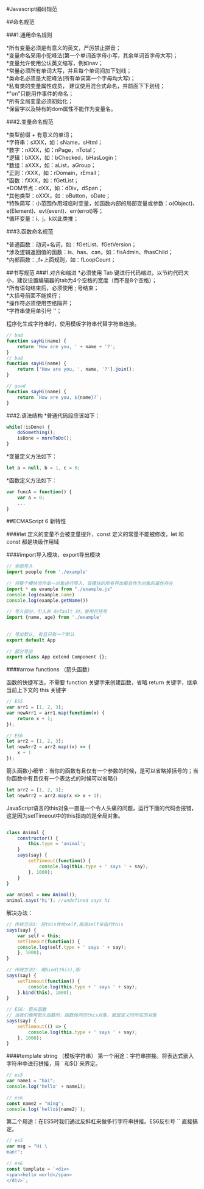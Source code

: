 
#Javascript编码规范

##命名规范

###1.通用命名规则

*所有变量必须是有意义的英文，严厉禁止拼音；</br>
*变量命名采用小驼峰法(第一个单词首字母小写，其余单词首字母大写)；</br>
*变量允许使用公认英文缩写，例如nav；</br>
*常量必须所有单词大写，并且每个单词间加下划线；</br>
*类命名必须是大驼峰法(所有单词第一个字母均大写)；</br>
*私有类的变量属性成员， 建议使用混合式命名，并前面下下划线；</br>
*"on"只能用作事件的命名；</br>
*所有全局变量必须初始化；</br>
*保留字以及特有的dom属性不能作为变量名。</br>

###2.变量命名规范

*类型前缀 + 有意义的单词；</br>
*字符串：sXXX，如：sName，sHtml；</br>
*数字：nXXX，如：nPage，nTotal；</br>
*逻辑：bXXX，如：bChecked，bHasLogin；</br>
*数组：aXXX，如：aList，aGroup；</br>
*正则：rXXX，如：rDomain，rEmail；</br>
*函数：fXXX，如：fGetList；</br>
*DOM节点：dXX，如：dDiv，dSpan；</br>
*其他类型：oXXX，如：oButton，oDate；</br>
*特殊简写：小范围作用域临时变量，如函数内部的局部变量或参数：o(Object)、e(Element)、evt(event)、err(errot)等；</br>
*循环变量：i、j、k以此类推；</br>

###3.函数命名规范

*普通函数：动词+名词，如：fGetList、fGetVersion；</br>
*涉及逻辑返回值的函数：is、has、can，如：fisAdmin、fhasChild；</br>
*内部函数：_f+上面规则，如：fLoopCount；</br>


##书写规范
###1.对齐和缩进
*必须使用 Tab 键进行代码缩进，以节约代码大小，建议设置编辑器的tab为4个空格的宽度（而不是8个空格）；</br>
*所有语句结束后，必须使用 ; 号结束；</br>
*大括号前面不能换行；</br>
*操作符必须使用空格隔开；</br>
*字符串使用单引号 ''；</br>

程序化生成字符串时，使用模板字符串代替字符串连接。
```javascript
// bad
function sayHi(name) {
    return 'How are you, ' + name + '?';
}
// bad
function sayHi(name) {
    return ['How are you, ', name, '?'].join();
}

// good
function sayHi(name) {
    return `How are you, ${name}?`;
}
```
###2.语法结构
*普通代码段应该如下：
```javascript
while(!isDone) {
    doSomething();
    isDone = moreToDo();
}
```
*变量定义方法如下：
```javascript
let a = null, b = 1, c = 0;
```

*函数定义方法如下：
```javascript
var funcA = function() {
    var a = 0;
    ...
}
```

##ECMAScript 6 新特性

####let 定义的变量不会被变量提升，const 定义的常量不能被修改，let 和 const 都是块级作用域

####import导入模块、export导出模块
```javascript
// 全部导入
import people from './example'
 
// 将整个模块当作单一对象进行导入，该模块的所有导出都会作为对象的属性存在
import * as example from "./example.js"
console.log(example.name)
console.log(example.getName())
 
// 导入部分，引入非 default 时，使用花括号
import {name, age} from './example'
 
 
// 导出默认, 有且只有一个默认
export default App
 
// 部分导出
export class App extend Component {};
```
####arrow functions （箭头函数）


函数的快捷写法。不需要 function 关键字来创建函数，省略 return 关键字，继承当前上下文的 this 关键字
```javascript
// ES5
var arr1 = [1, 2, 3];
var newArr1 = arr1.map(function(x) {
    return x + 1;
});
 
// ES6
let arr2 = [1, 2, 3];
let newArr2 = arr2.map((x) => {
    x + 1
});
```
箭头函数小细节：当你的函数有且仅有一个参数的时候，是可以省略掉括号的；当你函数中有且仅有一个表达式的时候可以省略{}
```javascript
let arr2 = [1, 2, 3];
let newArr2 = arr2.map(x => x + 1);
```
JavaScript语言的this对象一直是一个令人头痛的问题，运行下面的代码会报错，这是因为setTimeout中的this指向的是全局对象。
```javascript

class Animal {
    constructor() {
        this.type = 'animal';
    }
    says(say) {
        setTimeout(function() {
            console.log(this.type + ' says ' + say);
        }, 1000);
    }
}
 
var animal = new Animal();
animal.says('hi'); //undefined says hi

```
解决办法：
```javascript
// 传统方法1: 将this传给self,再用self来指代this
says(say) {
    var self = this;
    setTimeout(function() {
    console.log(self.type + ' says ' + say);
    }, 1000);
}
 
// 传统方法2: 用bind(this),即
says(say) {
    setTimeout(function() {
        console.log(this.type + ' says ' + say);
    }.bind(this), 1000);
}
 
// ES6: 箭头函数
// 当我们使用箭头函数时，函数体内的this对象，就是定义时所在的对象
says(say) {
    setTimeout(() => {
        console.log(this.type + ' says ' + say);
    }, 1000);
}
```

####template string （模板字符串）
第一个用途：字符串拼接。将表达式嵌入字符串中进行拼接，用 \` 和${}`来界定。

```javascript
// es5
var name1 = "bai";
console.log('hello' + name1);
 
// es6
const name2 = "ming";
console.log(`hello${name2}`);

```

第二个用途：在ES5时我们通过反斜杠来做多行字符串拼接。ES6反引号 `` 直接搞定。

```javascript
// es5
var msg = "Hi \
man!";
 
// es6
const template = `<div>
<span>hello world</span>
</div>`;
```


